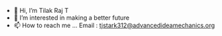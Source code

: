 - 👋 Hi, I’m Tilak Raj T
- 👀 I’m interested in making a better future
- 📫 How to reach me ...
Email : tjstark312@advancedideamechanics.org

<!---
tilakraj312/tilakraj312 is a ✨ special ✨ repository because its `README.md` (this file) appears on your GitHub profile.
You can click the Preview link to take a look at your changes.
--->
